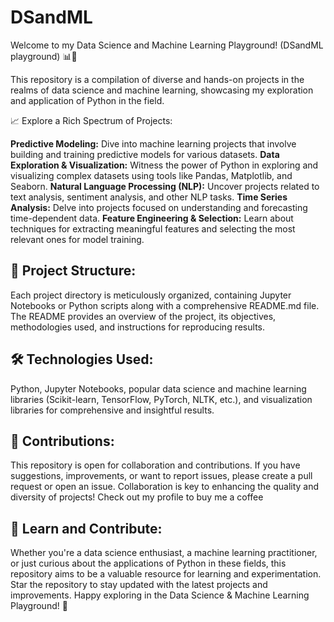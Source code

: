 # DSandML
Welcome to my Data Science and Machine Learning Playground! (DSandML playground) 📊🤖 

This repository is a compilation of diverse and hands-on projects in the realms of data science and machine learning, showcasing my exploration and application of Python in the field.

📈 Explore a Rich Spectrum of Projects:

**Predictive Modeling:** Dive into machine learning projects that involve building and training predictive models for various datasets.
**Data Exploration & Visualization:** Witness the power of Python in exploring and visualizing complex datasets using tools like Pandas, Matplotlib, and Seaborn.
**Natural Language Processing (NLP):** Uncover projects related to text analysis, sentiment analysis, and other NLP tasks.
**Time Series Analysis:** Delve into projects focused on understanding and forecasting time-dependent data.
**Feature Engineering & Selection:** Learn about techniques for extracting meaningful features and selecting the most relevant ones for model training.
## 📂 Project Structure:
Each project directory is meticulously organized, containing Jupyter Notebooks or Python scripts along with a comprehensive README.md file. The README provides an overview of the project, its objectives, methodologies used, and instructions for reproducing results.

## 🛠️ Technologies Used:
Python, Jupyter Notebooks, popular data science and machine learning libraries (Scikit-learn, TensorFlow, PyTorch, NLTK, etc.), and visualization libraries for comprehensive and insightful results.

## 🤝 Contributions:
This repository is open for collaboration and contributions. If you have suggestions, improvements, or want to report issues, please create a pull request or open an issue. Collaboration is key to enhancing the quality and diversity of projects!
Check out my profile to buy me a coffee

## 📖 Learn and Contribute:
Whether you're a data science enthusiast, a machine learning practitioner, or just curious about the applications of Python in these fields, this repository aims to be a valuable resource for learning and experimentation. Star the repository to stay updated with the latest projects and improvements. Happy exploring in the Data Science & Machine Learning Playground! 🚀
